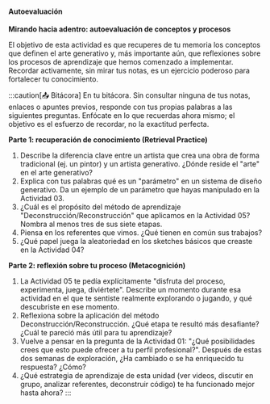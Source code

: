 #### Autoevaluación

**Mirando hacia adentro: autoevaluación de conceptos y procesos**

El objetivo de esta actividad es que recuperes de tu memoria los conceptos que 
definen el arte generativo y, más importante aún, que reflexiones sobre los procesos de aprendizaje que hemos comenzado a implementar. Recordar activamente, sin mirar tus notas, es un ejercicio poderoso para fortalecer tu conocimiento.

:::caution[📤 Bitácora] 
En tu bitácora. Sin consultar ninguna de tus notas, enlaces o apuntes previos, responde con tus propias palabras a las siguientes preguntas. Enfócate en lo que recuerdas ahora mismo; el objetivo es el esfuerzo de recordar, no la exactitud perfecta.

**Parte 1: recuperación de conocimiento (Retrieval Practice)**

1.  Describe la diferencia clave entre un artista que crea una obra de forma tradicional (ej. un pintor) y un artista generativo. ¿Dónde reside el "arte" en el arte generativo?
2.  Explica con tus palabras qué es un "parámetro" en un sistema de diseño generativo. Da un ejemplo de un parámetro que hayas manipulado en la Actividad 03.
3.  ¿Cuál es el propósito del método de aprendizaje "Deconstrucción/Reconstrucción" que aplicamos en la Actividad 05? Nombra al menos tres de sus siete etapas.
4.  Piensa en los referentes que vimos. ¿Qué tienen en común sus trabajos?
5.  ¿Qué papel juega la aleatoriedad en los sketches básicos que creaste en la Actividad 04?

**Parte 2: reflexión sobre tu proceso (Metacognición)**

1.  La Actividad 05 te pedía explícitamente "disfruta del proceso, experimenta, juega, diviértete". Describe un momento durante esa actividad en el que te sentiste realmente explorando o jugando, y qué descubriste en ese momento.
2.  Reflexiona sobre la aplicación del método Deconstrucción/Reconstrucción. ¿Qué etapa te resultó más desafiante? ¿Cuál te pareció más útil para tu aprendizaje?
3.  Vuelve a pensar en la pregunta de la Actividad 01: "¿Qué posibilidades crees que esto puede ofrecer a tu perfil profesional?". Después de estas dos semanas de exploración, ¿Ha cambiado o se ha enriquecido tu respuesta? ¿Cómo?
4.  ¿Qué estrategia de aprendizaje de esta unidad (ver videos, discutir en grupo, analizar referentes, deconstruir código) te ha funcionado mejor hasta ahora?
:::
